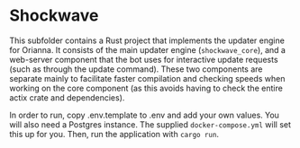 # Shockwave

This subfolder contains a Rust project that implements the updater engine for Orianna. It consists of the main updater engine (`shockwave_core`), and a web-server component that the bot uses for interactive update requests (such as through the update command). These two components are separate mainly to facilitate faster compilation and checking speeds when working on the core component (as this avoids having to check the entire actix crate and dependencies).

In order to run, copy .env.template to .env and add your own values. You will also need a Postgres instance. The supplied `docker-compose.yml` will set this up for you. Then, run the application with `cargo run`.
